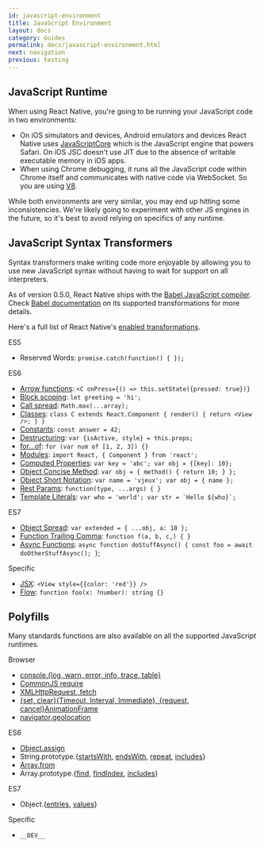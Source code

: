 ```yaml
---
id: javascript-environment
title: JavaScript Environment
layout: docs
category: Guides
permalink: docs/javascript-environment.html
next: navigation
previous: testing
---
```


## JavaScript Runtime

When using React Native, you're going to be running your JavaScript code in two environments:

* On iOS simulators and devices, Android emulators and devices React Native uses [JavaScriptCore](http://trac.webkit.org/wiki/JavaScriptCore) which is the JavaScript engine that powers Safari. On iOS JSC doesn't use JIT due to the absence of writable executable memory in iOS apps.
* When using Chrome debugging, it runs all the JavaScript code within Chrome itself and communicates with native code via WebSocket. So you are using [V8](https://code.google.com/p/v8/).

While both environments are very similar, you may end up hitting some inconsistencies. We're likely going to experiment with other JS engines in the future, so it's best to avoid relying on specifics of any runtime.

## JavaScript Syntax Transformers

Syntax transformers make writing code more enjoyable by allowing you to use new JavaScript syntax without having to wait for support on all interpreters.

As of version 0.5.0, React Native ships with the [Babel JavaScript compiler](https://babeljs.io). Check [Babel documentation](https://babeljs.io/docs/plugins/#transform-plugins) on its supported transformations for more details.

Here's a full list of React Native's [enabled transformations](https://github.com/facebook/react-native/blob/master/babel-preset/configs/main.js#L16).

ES5

* Reserved Words: `promise.catch(function() { });`

ES6

* [Arrow functions](http://babeljs.io/docs/learn-es2015/#arrows): `<C onPress={() => this.setState({pressed: true})}`
* [Block scoping](https://babeljs.io/docs/learn-es2015/#let-const): `let greeting = 'hi';`
* [Call spread](http://babeljs.io/docs/learn-es2015/#default-rest-spread): `Math.max(...array);`
* [Classes](http://babeljs.io/docs/learn-es2015/#classes): `class C extends React.Component { render() { return <View />; } }`
* [Constants](https://babeljs.io/docs/learn-es2015/#let-const): `const answer = 42;`
* [Destructuring](http://babeljs.io/docs/learn-es2015/#destructuring): `var {isActive, style} = this.props;`
* [for...of](https://developer.mozilla.org/en-US/docs/Web/JavaScript/Reference/Statements/for...of): `for (var num of [1, 2, 3]) {}`
* [Modules](http://babeljs.io/docs/learn-es2015/#modules): `import React, { Component } from 'react';`
* [Computed Properties](http://babeljs.io/docs/learn-es2015/#enhanced-object-literals): `var key = 'abc'; var obj = {[key]: 10};`
* [Object Concise Method](http://babeljs.io/docs/learn-es2015/#enhanced-object-literals): `var obj = { method() { return 10; } };`
* [Object Short Notation](http://babeljs.io/docs/learn-es2015/#enhanced-object-literals): `var name = 'vjeux'; var obj = { name };`
* [Rest Params](https://github.com/sebmarkbage/ecmascript-rest-spread): `function(type, ...args) { }`
* [Template Literals](http://babeljs.io/docs/learn-es2015/#template-strings): ``var who = 'world'; var str = `Hello ${who}`;``

ES7

* [Object Spread](https://github.com/sebmarkbage/ecmascript-rest-spread): `var extended = { ...obj, a: 10 };`
* [Function Trailing Comma](https://github.com/jeffmo/es-trailing-function-commas): `function f(a, b, c,) { }`
* [Async Functions](https://github.com/tc39/ecmascript-asyncawait): `async function doStuffAsync() { const foo = await doOtherStuffAsync(); }`;

Specific

* [JSX](https://facebook.github.io/react/docs/jsx-in-depth.html): `<View style={{color: 'red'}} />`
* [Flow](http://flowtype.org/): `function foo(x: ?number): string {}`


## Polyfills

Many standards functions are also available on all the supported JavaScript runtimes.

Browser

* [console.{log, warn, error, info, trace, table}](https://developer.chrome.com/devtools/docs/console-api)
* [CommonJS require](https://nodejs.org/docs/latest/api/modules.html)
* [XMLHttpRequest, fetch](docs/network.html#content)
* [{set, clear}{Timeout, Interval, Immediate}, {request, cancel}AnimationFrame](docs/timers.html#content)
* [navigator.geolocation](docs/geolocation.html#content)

ES6

* [Object.assign](https://developer.mozilla.org/en-US/docs/Web/JavaScript/Reference/Global_Objects/Object/assign)
* String.prototype.{[startsWith](https://developer.mozilla.org/en-US/docs/Web/JavaScript/Reference/Global_Objects/String/startsWith), [endsWith](https://developer.mozilla.org/en-US/docs/Web/JavaScript/Reference/Global_Objects/String/endsWith), [repeat](https://developer.mozilla.org/en-US/docs/Web/JavaScript/Reference/Global_Objects/String/repeats), [includes](https://developer.mozilla.org/en-US/docs/Web/JavaScript/Reference/Global_Objects/String/includes)}
* [Array.from](https://developer.mozilla.org/en-US/docs/Web/JavaScript/Reference/Global_Objects/Array/from)
* Array.prototype.{[find](https://developer.mozilla.org/en-US/docs/Web/JavaScript/Reference/Global_Objects/Array/find), [findIndex](https://developer.mozilla.org/en-US/docs/Web/JavaScript/Reference/Global_Objects/Array/findIndex), [includes](https://developer.mozilla.org/en-US/docs/Web/JavaScript/Reference/Global_Objects/Array/includes)}

ES7

* Object.{[entries](https://developer.mozilla.org/en-US/docs/Web/JavaScript/Reference/Global_Objects/Object/entries), [values](https://developer.mozilla.org/en-US/docs/Web/JavaScript/Reference/Global_Objects/Object/values)}

Specific

* `__DEV__`
